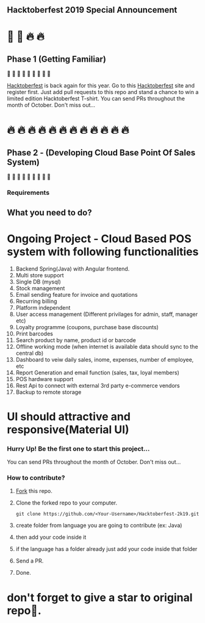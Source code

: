 ## Hacktoberfest 2019 Special Announcement
# :jack_o_lantern: :ghost: :fire: :fire:

## Phase 1 (Getting Familiar)
:stars: :stars: :stars: :stars: :stars: :stars: :stars: :stars: :stars:

[Hacktoberfest](https://hacktoberfest.digitalocean.com) is back again for this year. Go to this [Hacktoberfest](https://hacktoberfest.digitalocean.com) site and register first.
Just add pull requests to this repo and stand a chance to win a limited edition Hacktoberfest T-shirt.
You can send PRs throughout the month of October. Don't miss out...

# :fire: :fire: :fire: :fire: :fire: :fire: :fire: :fire: :fire: :fire: :fire: :fire:

## Phase 2 - (Developing Cloud Base Point Of Sales System)
:stars: :stars: :stars: :stars: :stars: :stars: :stars: :stars: :stars:
### Requirements

## What you need to do?
# Ongoing Project - Cloud Based POS system with following functionalities
1. Backend Spring(Java) with Angular frontend.
2. Multi store support
3. Single DB (mysql)
4. Stock management
5. Email sending feature for invoice and quotations
6. Recurring billing
7. Platform independent
9. User access management (Different privilages for admin, staff, manager etc)
10. Loyalty programme (coupons, purchase base discounts)
11. Print barcodes
12. Search product by name, product id or barcode
13. Offline working mode (when internet is available data should sync to the central db)
14. Dashboard to veiw daily sales, inome, expenses, number of employee, etc
15. Report Generation and email function (sales, tax, loyal members)
16. POS hardware support
17. Rest Api to connect with external 3rd party e-commerce vendors
18. Backup to remote storage
# UI should attractive and responsive(Material UI)

### Hurry Up! Be the first one to start this project...

You can send PRs throughout the month of October. Don't miss out...

### How to contribute?

1. [Fork](https://github.com/vikumkbv/Hacktoberfest-2k19) this repo.
2. Clone the forked repo to your computer.

   `git clone https://github.com/<Your-Username>/Hacktoberfest-2k19.git`

3. create folder from language you are going to contribute (ex: Java)
4. then add your code inside it
5. if the language has a folder already just add your code inside that folder
6. Send a PR.
7. Done.

# don't forget to give a star to original repo:stars:.
